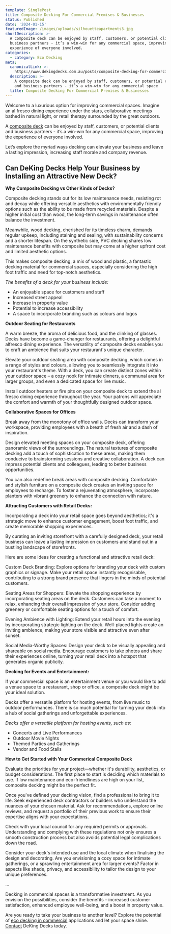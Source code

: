 ```yaml
---
template: SinglePost
title: Composite Decking For Commercial Premises & Businesses
status: Published
date: '2024-01-15'
featuredImage: /images/uploads/silhouetteapartments3.jpg
shortDescription: >-
  A composite deck can be enjoyed by staff, customers, or potential clients and
  business partners - it’s a win-win for any commercial space, improving the
  experience of everyone involved. 
categories:
  - category: Eco Decking
meta:
  canonicalLink: >-
    https://www.dekingdecks.com.au/posts/composite-decking-for-commercial-premises-businesses/
  description: >-
    A composite deck can be enjoyed by staff, customers, or potential clients
    and business partners - it’s a win-win for any commercial space
  title: Composite Decking For Commercial Premises & Businesses
---
```

Welcome to a luxurious option for improving commercial spaces. Imagine an al fresco dining experience under the stars, collaborative meetings bathed in natural light, or retail therapy surrounded by the great outdoors. 

A [composite deck](https://www.dekingdecks.com.au/services/eco-decking/) can be enjoyed by staff, customers, or potential clients and business partners - it’s a win-win for any commercial space, improving the experience of everyone involved. 

Let’s explore the myriad ways decking can elevate your business and leave a lasting impression, increasing staff morale and company revenue.

## Can DeKing Decks Help Your Business by Installing an Attractive New Deck?

**Why Composite Decking vs Other Kinds of Decks?**

Composite decking stands out for its low maintenance needs, resisting rot and decay while offering versatile aesthetics with environmentally friendly options such as the ability to be made from recycled materials. Despite a higher initial cost than wood, the long-term savings in maintenance often balance the investment. 

Meanwhile, wood decking, cherished for its timeless charm, demands regular upkeep, including staining and sealing, with sustainability concerns and a shorter lifespan. On the synthetic side, PVC decking shares low maintenance benefits with composite but may come at a higher upfront cost and limited aesthetic options.

This makes composite decking, a mix of wood and plastic, a fantastic decking material for commercial spaces, especially considering the high foot traffic and need for top-notch aesthetics. 

_The benefits of a deck for your business include:_

* An enjoyable space for customers and staff
* Increased street appeal
* Increase in property value
* Potential to increase accessibility 
* A space to incorporate branding such as colours and logos 

**Outdoor Seating for Restaurants**

A warm breeze, the aroma of delicious food, and the clinking of glasses. Decks have become a game-changer for restaurants, offering a delightful alfresco dining experience. The versatility of composite decks enables you to craft an ambience that suits your restaurant's unique character.

Elevate your outdoor seating area with composite decking, which comes in a range of styles and colours, allowing you to seamlessly integrate it into your restaurant's theme. With a deck, you can create distinct zones within your outdoor space – a cozy nook for intimate dinners, a communal area for larger groups, and even a dedicated space for live music.

Install outdoor heaters or fire pits on your composite deck to extend the al fresco dining experience throughout the year. Your patrons will appreciate the comfort and warmth of your thoughtfully designed outdoor space.

**Collaborative Spaces for Offices**

Break away from the monotony of office walls. Decks can transform your workspace, providing employees with a breath of fresh air and a dash of inspiration. 

Design elevated meeting spaces on your composite deck, offering panoramic views of the surroundings. The natural textures of composite decking add a touch of sophistication to these areas, making them conducive to brainstorming sessions and creative collaboration. A deck can impress potential clients and colleagues, leading to better business opportunities. 

You can also redefine break areas with composite decking. Comfortable and stylish furniture on a composite deck creates an inviting space for employees to recharge. To foster a rejuvenating atmosphere, incorporate planters with vibrant greenery to enhance the connection with nature.

**Attracting Customers with Retail Decks:**

Incorporating a deck into your retail space goes beyond aesthetics; it's a strategic move to enhance customer engagement, boost foot traffic, and create memorable shopping experiences. 

By curating an inviting storefront with a carefully designed deck, your retail business can leave a lasting impression on customers and stand out in a bustling landscape of storefronts.

Here are some ideas for creating a functional and attractive retail deck:

Custom Deck Branding: Explore options for branding your deck with custom graphics or signage. Make your retail space instantly recognisable, contributing to a strong brand presence that lingers in the minds of potential customers.

Seating Areas for Shoppers: Elevate the shopping experience by incorporating seating areas on the deck. Customers can take a moment to relax, enhancing their overall impression of your store. Consider adding greenery or comfortable seating options for a touch of comfort.

Evening Ambience with Lighting: Extend your retail hours into the evening by incorporating strategic lighting on the deck. Well-placed lights create an inviting ambience, making your store visible and attractive even after sunset.

Social Media-Worthy Spaces: Design your deck to be visually appealing and shareable on social media. Encourage customers to take photos and share their experiences online, turning your retail deck into a hotspot that generates organic publicity.

**Decking for Events and Entertainment:**

If your commercial space is an entertainment venue or you would like to add a venue space to a restaurant, shop or office, a composite deck might be your ideal solution. 

Decks offer a versatile platform for hosting events, from live music to outdoor performances. There is so much potential for turning your deck into a hub of social gatherings and unforgettable experiences.

_Decks offer a versatile platform for hosting events, such as:_

* Concerts and Live Performances
* Outdoor Movie Nights
* Themed Parties and Gatherings
* Vendor and Food Stalls

**How to Get Started with Your Commerical Composite Deck**

Evaluate the priorities for your project—whether it's durability, aesthetics, or budget considerations. The first place to start is deciding which materials to use. If low maintenance and eco-friendliness are high on your list, composite decking might be the perfect fit. 

Once you've defined your decking vision, find a professional to bring it to life. Seek experienced deck contractors or builders who understand the nuances of your chosen material. Ask for recommendations, explore online reviews, and request a portfolio of their previous work to ensure their expertise aligns with your expectations.

Check with your local council for any required permits or approvals. Understanding and complying with these regulations not only ensures a smooth construction process but also avoids potential legal complications down the road.

Consider your deck's intended use and the local climate when finalising the design and decorating. Are you envisioning a cozy space for intimate gatherings, or a sprawling entertainment area for larger events? Factor in aspects like shade, privacy, and accessibility to tailor the design to your unique preferences. 

…

Decking in commercial spaces is a transformative investment. As you envision the possibilities, consider the benefits – increased customer satisfaction, enhanced employee well-being, and a boost in property value. 

Are you ready to take your business to another level? Explore the potential of [eco decking in commercial](https://www.dekingdecks.com.au/services/eco-decking/) applications and let your space shine. [Contact](https://www.dekingdecks.com.au/contact/) DeKing Decks today.
